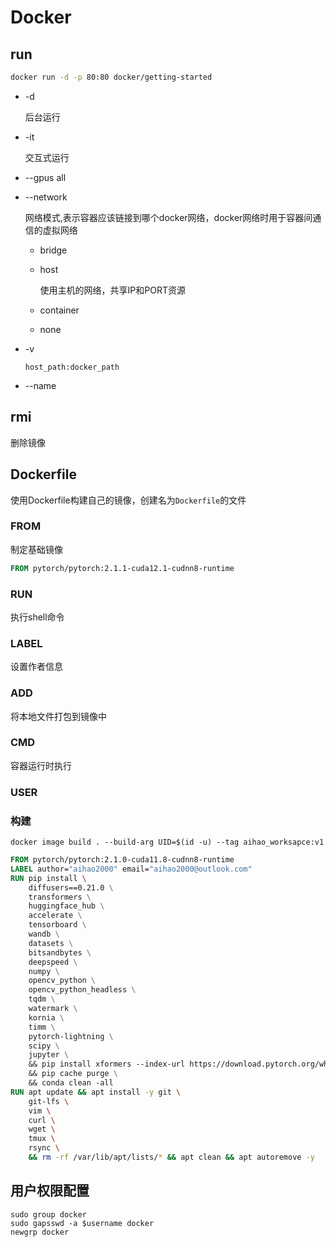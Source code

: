 # Docker

## run

```bash
docker run -d -p 80:80 docker/getting-started
```

- -d

  后台运行

- -it

  交互式运行

- --gpus all

- --network

  网络模式,表示容器应该链接到哪个docker网络，docker网络时用于容器间通信的虚拟网络

  - bridge
  
  - host
  
    使用主机的网络，共享IP和PORT资源
  
  - container
  
  - none
  
- -v

  ```shell
  host_path:docker_path
  ```

- --name

## rmi

删除镜像

## Dockerfile

使用Dockerfile构建自己的镜像，创建名为```Dockerfile```的文件

### FROM

制定基础镜像

```dockerfile
FROM pytorch/pytorch:2.1.1-cuda12.1-cudnn8-runtime
```

### RUN

执行shell命令

### LABEL

设置作者信息

### ADD

将本地文件打包到镜像中

### CMD

容器运行时执行

### USER

### 构建

```shell
docker image build . --build-arg UID=$(id -u) --tag aihao_worksapce:v1
```



```dockerfile
FROM pytorch/pytorch:2.1.0-cuda11.8-cudnn8-runtime
LABEL author="aihao2000" email="aihao2000@outlook.com"
RUN pip install \ 
    diffusers==0.21.0 \
    transformers \
    huggingface_hub \
    accelerate \
    tensorboard \
    wandb \
    datasets \
    bitsandbytes \
    deepspeed \
    numpy \
    opencv_python \
    opencv_python_headless \
    tqdm \
    watermark \
    kornia \
    timm \
    pytorch-lightning \
    scipy \
    jupyter \
    && pip install xformers --index-url https://download.pytorch.org/whl/cu118 \
    && pip cache purge \
    && conda clean -all
RUN apt update && apt install -y git \
    git-lfs \
    vim \
    curl \
    wget \
    tmux \
    rsync \
    && rm -rf /var/lib/apt/lists/* && apt clean && apt autoremove -y
```

## 用户权限配置

```shell
sudo group docker
sudo gapsswd -a $username docker
newgrp docker
```

